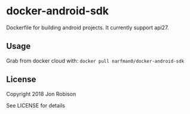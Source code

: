 # docker-android-sdk

Dockerfile for building android projects. It currently
support api27.

## Usage

Grab from docker cloud with: `docker pull narfman0/docker-android-sdk`

## License

Copyright 2018 Jon Robison

See LICENSE for details
